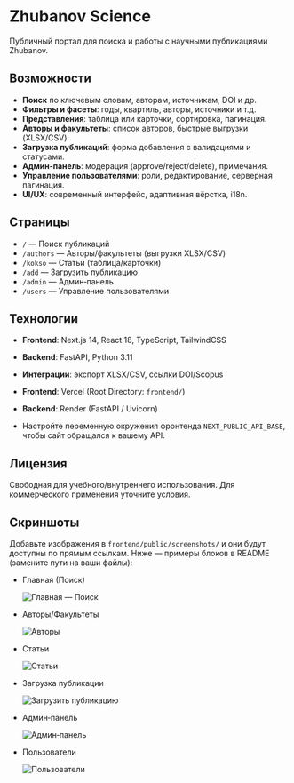  # Zhubanov Science

 Публичный портал для поиска и работы с научными публикациями Zhubanov.

 ## Возможности
 - **Поиск** по ключевым словам, авторам, источникам, DOI и др.
 - **Фильтры и фасеты**: годы, квартиль, авторы, источники и т.д.
 - **Представления**: таблица или карточки, сортировка, пагинация.
 - **Авторы и факультеты**: список авторов, быстрые выгрузки (XLSX/CSV).
 - **Загрузка публикаций**: форма добавления с валидациями и статусами.
 - **Админ‑панель**: модерация (approve/reject/delete), примечания.
 - **Управление пользователями**: роли, редактирование, серверная пагинация.
 - **UI/UX**: современный интерфейс, адаптивная вёрстка, i18n.

 ## Страницы
 - `/` — Поиск публикаций
 - `/authors` — Авторы/факультеты (выгрузки XLSX/CSV)
 - `/kokso` — Статьи (таблица/карточки)
 - `/add` — Загрузить публикацию
 - `/admin` — Админ‑панель
 - `/users` — Управление пользователями

 ## Технологии
 - **Frontend**: Next.js 14, React 18, TypeScript, TailwindCSS
 - **Backend**: FastAPI, Python 3.11
 - **Интеграции**: экспорт XLSX/CSV, ссылки DOI/Scopus
 
 - **Frontend**: Vercel (Root Directory: `frontend/`)
 - **Backend**: Render (FastAPI / Uvicorn)
 - Настройте переменную окружения фронтенда `NEXT_PUBLIC_API_BASE`, чтобы сайт обращался к вашему API.

 ## Лицензия
 Свободная для учебного/внутреннего использования. Для коммерческого применения уточните условия.

 ## Скриншоты
 Добавьте изображения в `frontend/public/screenshots/` и они будут доступны по прямым ссылкам. Ниже — примеры блоков в README (замените пути на ваши файлы):

 - Главная (Поиск)
   
   ![Главная — Поиск](/screenshots/home-search.png)

 - Авторы/Факультеты
   
   ![Авторы](/screenshots/authors-faculties.png)

 - Статьи
   
   ![Статьи](/screenshots/articles.png)

 - Загрузка публикации
   
   ![Загрузить публикацию](/screenshots/add-publication.png)

 - Админ‑панель
   
   ![Админ‑панель](/screenshots/admin.png)

 - Пользователи
   
   ![Пользователи](/screenshots/users.png)